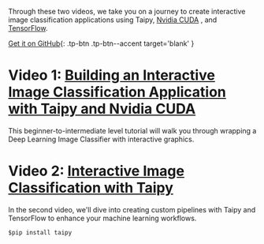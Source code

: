 Through these two videos, we take you on a journey to create interactive image 
classification applications using Taipy, [Nvidia CUDA](https://developer.nvidia.com/cuda-toolkit)
, and [TensorFlow](https://www.tensorflow.org/). 

[Get it on GitHub](https://github.com/Avaiga/demo-image-classification-part-1){: .tp-btn .tp-btn--accent target='blank' }

# Video 1: [Building an Interactive Image Classification Application with Taipy and Nvidia CUDA](https://youtu.be/WWBmd-yG4B8?si=mnpkGpiMEfJT6EMD)

This beginner-to-intermediate level tutorial will walk you through wrapping a Deep Learning 
Image Classifier with interactive graphics.


# Video 2: [Interactive Image Classification with Taipy](https://youtu.be/iICxa4tK9jk?si=fi42idYdQv_EVac5)

In the second video, we'll dive into creating custom pipelines with Taipy and TensorFlow
to enhance your machine learning workflows.

```$pip install taipy```
